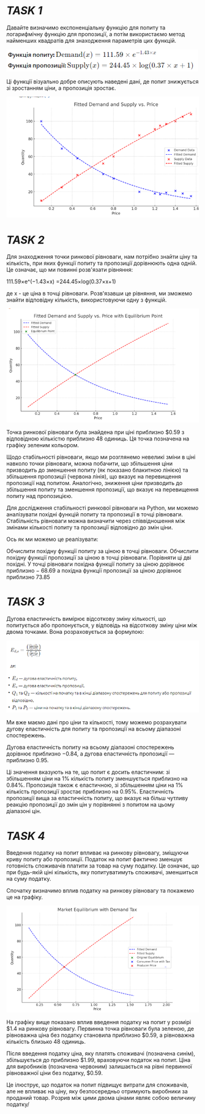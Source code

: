 # **_TASK 1_**

Давайте визначимо експоненціальну функцію для попиту та логарифмічну функцію для пропозиції, а потім використаємо метод найменших квадратів для знаходження параметрів цих функцій.

![img.png](img.png)

Ці функції візуально добре описують наведені дані, де попит знижується зі зростанням ціни, а пропозиція зростає.

![img_1.png](img_1.png)


# _**TASK 2**_

Для знаходження точки ринкової рівноваги, нам потрібно знайти ціну та кількість, при яких функції попиту та пропозиції дорівнюють одна одній. Це означає, що ми повинні розв'язати рівняння:

111.59×e^(−1.43×x) =244.45×log(0.37×x+1)

де  x - це ціна в точці рівноваги. Розв'язавши це рівняння, ми зможемо знайти відповідну кількість, використовуючи одну з функцій.

![img_2.png](img_2.png)

Точка ринкової рівноваги була знайдена при ціні приблизно $0.59 з відповідною кількістю приблизно 48 одиниць. Ця точка позначена на графіку зеленим кольором.

Щодо стабільності рівноваги, якщо ми розглянемо невеликі зміни в ціні навколо точки рівноваги, можна побачити, що збільшення ціни призводить до зменшення попиту (як показано блакитною лінією) та збільшення пропозиції (червона лінія), що вказує на перевищення пропозиції над попитом. Аналогічно, зниження ціни призводить до збільшення попиту та зменшення пропозиції, що вказує на перевищення попиту над пропозицією.


Для дослідження стабільності ринкової рівноваги на Python, ми можемо аналізувати похідні функцій попиту та пропозиції в точці рівноваги. Стабільність рівноваги можна визначити через співвідношення між змінами кількості попиту та пропозиції відповідно до змін ціни. 

Ось як ми можемо це реалізувати:

Обчислити похідну функції попиту за ціною в точці рівноваги.
Обчислити похідну функції пропозиції за ціною в точці рівноваги.
Порівняти ці дві похідні.
У точці рівноваги похідна функції попиту за ціною дорівнює приблизно 
− 68.69 а похідна функції пропозиції за ціною дорівнює приблизно 73.85


# _**TASK 3**_

Дугова еластичність вимірює відсоткову зміну кількості, що попитується або пропонується, у відповідь на відсоткову зміну ціни між двома точками. Вона розраховується за формулою:

![img_3.png](img_3.png)

Ми вже маємо дані про ціни та кількості, тому можемо розрахувати дугову еластичність для попиту та пропозиції на всьому діапазоні спостережень.

Дугова еластичність попиту на всьому діапазоні спостережень дорівнює приблизно −0.84, а дугова еластичність пропозиції — приблизно 0.95.

Ці значення вказують на те, що попит є досить еластичним: зі збільшенням ціни на 1% кількість попиту зменшується приблизно на 0.84%. Пропозиція також є еластичною, зі збільшенням ціни на 1% кількість пропозиції зростає приблизно на 0.95%. Еластичність пропозиції вища за еластичність попиту, що вказує на більш чутливу реакцію пропозиції до змін цін у порівнянні з попитом на цьому діапазоні цін.

# _**TASK 4**_

Введення податку на попит впливає на ринкову рівновагу, зміщуючи криву попиту або пропозиції. Податок на попит фактично зменшує готовність споживачів платити за товар на суму податку. Це означає, що при будь-якій ціні кількість, яку попитуватимуть споживачі, зменшиться на суму податку.

Cпочатку визначимо вплив податку на ринкову рівновагу та покажемо це на графіку.

![img_4.png](img_4.png)

На графіку вище показано вплив введення податку на попит у розмірі $1.4 на ринкову рівновагу. Первинна точка рівноваги була зеленою, де рівноважна ціна без податку становила приблизно $0.59, а рівноважна кількість близько 48 одиниць.

Після введення податку ціна, яку платять споживачі (позначена синім), збільшується до приблизно $1.99, враховуючи податок на попит. Ціна для виробників (позначена червоним) залишається на рівні первинної рівноважної ціни без податку, $0.59.

Це ілюструє, що податок на попит підвищує витрати для споживачів, але не впливає на ціну, яку безпосередньо отримують виробники за проданий товар. Розрив між цими двома цінами являє собою величину податку/
